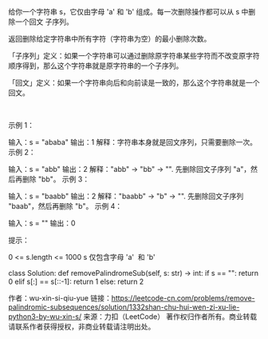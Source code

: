 给你一个字符串 s，它仅由字母 'a' 和 'b' 组成。每一次删除操作都可以从 s 中删除一个回文 子序列。

返回删除给定字符串中所有字符（字符串为空）的最小删除次数。

「子序列」定义：如果一个字符串可以通过删除原字符串某些字符而不改变原字符顺序得到，那么这个字符串就是原字符串的一个子序列。

「回文」定义：如果一个字符串向后和向前读是一致的，那么这个字符串就是一个回文。

 

示例 1：

输入：s = "ababa"
输出：1
解释：字符串本身就是回文序列，只需要删除一次。
示例 2：

输入：s = "abb"
输出：2
解释："abb" -> "bb" -> "". 
先删除回文子序列 "a"，然后再删除 "bb"。
示例 3：

输入：s = "baabb"
输出：2
解释："baabb" -> "b" -> "". 
先删除回文子序列 "baab"，然后再删除 "b"。
示例 4：

输入：s = ""
输出：0
 

提示：

0 <= s.length <= 1000
s 仅包含字母 'a'  和 'b'


class Solution:
    def removePalindromeSub(self, s: str) -> int:
        if s == "":
            return 0
        elif s[:] == s[::-1]:
            return 1
        else:
            return 2

作者：wu-xin-si-qiu-yue
链接：https://leetcode-cn.com/problems/remove-palindromic-subsequences/solution/1332shan-chu-hui-wen-zi-xu-lie-python3-by-wu-xin-s/
来源：力扣（LeetCode）
著作权归作者所有。商业转载请联系作者获得授权，非商业转载请注明出处。